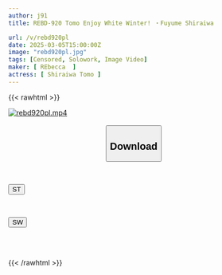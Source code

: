 ```yaml
---
author: j91
title: REBD-920 Tomo Enjoy White Winter! ・Fuyume Shiraiwa

url: /v/rebd920pl
date: 2025-03-05T15:00:00Z
image: "rebd920pl.jpg"
tags: [Censored, Solowork, Image Video]
maker: [ REbecca  ]
actress: [ Shiraiwa Tomo ]
---
```



{{< rawhtml >}}

<div class="video" data-videoid="BYjPR99A88HyORp">
    <a href="javascript:;">
        <img src="/v/rebd920pl/rebd920pl.jpg" width="WIDTH" height="HEIGHT" alt="rebd920pl.mp4" loading="lazy">
    </a>
</div>

<script type="text/javascript" src="https://j91.asia/asset/on-demand-st.js"></script>

<br>
  <link rel="stylesheet" href="https://j91.asia/asset/bs5.css">
  
  <center>
  <button class="btn btn-primary" type="button" data-bs-toggle="collapse" data-bs-target=".multi-collapse" aria-expanded="false" aria-controls="multiCollapseExample1 multiCollapseExample2"><h2>Download</h2></button></center>
</p>
<div class="row">
  <div class="col">
    <div class="collapse multi-collapse" id="multiCollapseExample1">
      <div class="card card-body">
	      	      <br>
<div class="buttons">  
<p><a href="/v/rebd920pl/st.html" target="_blank"><button class="btn-hover color-3"><i class="fa fa-download"></i> ST</button></a></p></div>
    </div>
  </div>
</div>
  <div class="col">
    <div class="collapse multi-collapse" id="multiCollapseExample2">
      <div class="card card-body">
	      <br>
<div class="buttons">
<p><a href="/v/rebd920pl/sw.html" target="_blank"><button class="btn-hover color-2"><i class="fa fa-download"></i> SW</button></a></p></div>
<br><br>
      </div>
    </div>
  </div>
</div>

{{< /rawhtml >}}